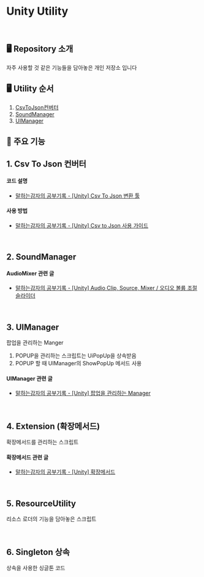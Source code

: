 # Unity Utility
<br>

## 🖥️ Repository 소개
자주 사용할 것 같은 기능들을 담아놓은 개인 저장소 입니다
<br>

## 🖥️ Utility 순서
 1. [CsvToJson컨버터](#1.-Csv-To-Json-컨버터)
 2. [SoundManager](#2.-SoundManager)
 3. [UIManager](#3.-UIManager)

## 📌 주요 기능
## 1. Csv To Json 컨버터
#### 코드 설명
- <a href="https://youcheachae.tistory.com/46" > 말하는감자의 공부기록 - [Unity] Csv To Json 변환 툴 </a>
#### 사용 방법
- <a href="https://youcheachae.tistory.com/56" > 말하는감자의 공부기록 - [Unity] Csv to Json 사용 가이드 </a>

<br>

## 2. SoundManager
#### AudioMixer 관련 글 
- <a href="https://youcheachae.tistory.com/47" > 말하는감자의 공부기록 - [Unity] Audio Clip, Source, Mixer / 오디오 볼륨 조절 슬라이더 </a>

<br>

## 3. UIManager
팝업을 관리하는 Manger
1. POPUP을 관리하는 스크립트는 UiPopUp을 상속받음
2. POPUP 할 때 UIManager의 ShowPopUp<T> 메서드 사용

#### UIManager 관련 글 
- <a href="https://youcheachae.tistory.com/63" > 말하는감자의 공부기록 - [Unity] 팝업을 관리하는 Manager </a>

<br>

## 4. Extension (확장메서드)
확장메서드를 관리하는 스크립트

#### 확장메서드 관련 글 
- <a href="https://youcheachae.tistory.com/66" > 말하는감자의 공부기록 - [Unity] 확장메서드 </a>

<br>

## 5. ResourceUtility
리소스 로더의 기능을 담아놓은 스크립트

<br>

## 6. Singleton 상속
상속을 사용한 싱글톤 코드 

